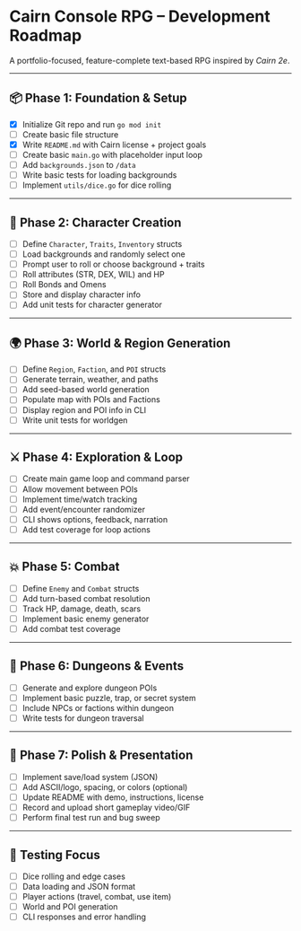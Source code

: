 # Cairn Console RPG – Development Roadmap

A portfolio-focused, feature-complete text-based RPG inspired by _Cairn 2e_.

---

## 📦 Phase 1: Foundation & Setup

- [x] Initialize Git repo and run `go mod init`
- [ ] Create basic file structure
- [x] Write `README.md` with Cairn license + project goals
- [ ] Create basic `main.go` with placeholder input loop
- [ ] Add `backgrounds.json` to `/data`
- [ ] Write basic tests for loading backgrounds
- [ ] Implement `utils/dice.go` for dice rolling

---

## 🧙 Phase 2: Character Creation

- [ ] Define `Character`, `Traits`, `Inventory` structs
- [ ] Load backgrounds and randomly select one
- [ ] Prompt user to roll or choose background + traits
- [ ] Roll attributes (STR, DEX, WIL) and HP
- [ ] Roll Bonds and Omens
- [ ] Store and display character info
- [ ] Add unit tests for character generator

---

## 🌍 Phase 3: World & Region Generation

- [ ] Define `Region`, `Faction`, and `POI` structs
- [ ] Generate terrain, weather, and paths
- [ ] Add seed-based world generation
- [ ] Populate map with POIs and Factions
- [ ] Display region and POI info in CLI
- [ ] Write unit tests for worldgen

---

## ⚔️ Phase 4: Exploration & Loop

- [ ] Create main game loop and command parser
- [ ] Allow movement between POIs
- [ ] Implement time/watch tracking
- [ ] Add event/encounter randomizer
- [ ] CLI shows options, feedback, narration
- [ ] Add test coverage for loop actions

---

## 💥 Phase 5: Combat

- [ ] Define `Enemy` and `Combat` structs
- [ ] Add turn-based combat resolution
- [ ] Track HP, damage, death, scars
- [ ] Implement basic enemy generator
- [ ] Add combat test coverage

---

## 🏰 Phase 6: Dungeons & Events

- [ ] Generate and explore dungeon POIs
- [ ] Implement basic puzzle, trap, or secret system
- [ ] Include NPCs or factions within dungeon
- [ ] Write tests for dungeon traversal

---

## 🧽 Phase 7: Polish & Presentation

- [ ] Implement save/load system (JSON)
- [ ] Add ASCII/logo, spacing, or colors (optional)
- [ ] Update README with demo, instructions, license
- [ ] Record and upload short gameplay video/GIF
- [ ] Perform final test run and bug sweep

---

## 🧪 Testing Focus

- [ ] Dice rolling and edge cases
- [ ] Data loading and JSON format
- [ ] Player actions (travel, combat, use item)
- [ ] World and POI generation
- [ ] CLI responses and error handling
